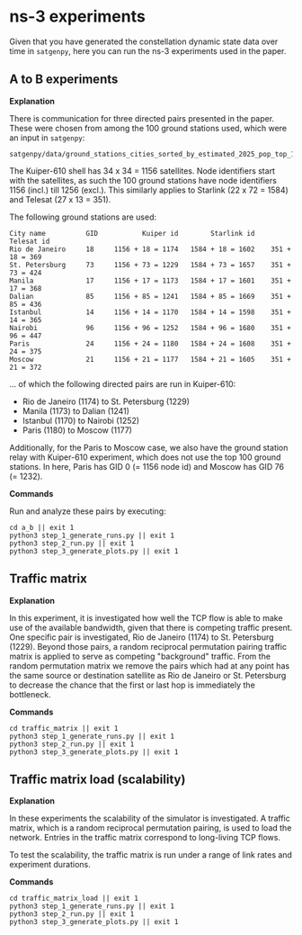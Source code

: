 # ns-3 experiments

Given that you have generated the constellation dynamic state data over time in 
`satgenpy`, here you can run the ns-3 experiments used in the paper.

## A to B experiments

**Explanation**

There is communication for three directed pairs presented in the paper. 
These were chosen from among the 100 ground stations used, which were an 
input in `satgenpy`:

```
satgenpy/data/ground_stations_cities_sorted_by_estimated_2025_pop_top_100.basic.txt
```

The Kuiper-610 shell has 34 x 34 = 1156 satellites. Node identifiers start 
with the satellites, as such the 100 ground stations have node identifiers 
1156 (incl.) till 1256 (excl.). This similarly applies to Starlink (22 x 72 = 1584) 
and Telesat (27 x 13 = 351). 

The following ground stations are used:

```
City name          GID           Kuiper id        Starlink id         Telesat id
Rio de Janeiro     18     1156 + 18 = 1174   1584 + 18 = 1602    351 + 18 = 369
St. Petersburg     73     1156 + 73 = 1229   1584 + 73 = 1657    351 + 73 = 424
Manila             17     1156 + 17 = 1173   1584 + 17 = 1601    351 + 17 = 368
Dalian             85     1156 + 85 = 1241   1584 + 85 = 1669    351 + 85 = 436
Istanbul           14     1156 + 14 = 1170   1584 + 14 = 1598    351 + 14 = 365
Nairobi            96     1156 + 96 = 1252   1584 + 96 = 1680    351 + 96 = 447
Paris              24     1156 + 24 = 1180   1584 + 24 = 1608    351 + 24 = 375
Moscow             21     1156 + 21 = 1177   1584 + 21 = 1605    351 + 21 = 372
```

... of which the following directed pairs are run in Kuiper-610:

* Rio de Janeiro (1174) to St. Petersburg (1229)
* Manila (1173) to Dalian (1241)
* Istanbul (1170) to Nairobi (1252)
* Paris (1180) to Moscow (1177)

Additionally, for the Paris to Moscow case, we also have the ground station relay 
with Kuiper-610 experiment, which does not use the top 100 ground stations.
In here, Paris has GID 0 (= 1156 node id) and Moscow has GID 76 (= 1232).

**Commands**

Run and analyze these pairs by executing:

```
cd a_b || exit 1
python3 step_1_generate_runs.py || exit 1
python3 step_2_run.py || exit 1
python3 step_3_generate_plots.py || exit 1
```

## Traffic matrix

**Explanation**

In this experiment, it is investigated how well the TCP flow is able to make use 
of the available bandwidth, given that there is competing traffic present. One
specific pair is investigated, Rio de Janeiro (1174) to St. Petersburg (1229).
Beyond those pairs, a random reciprocal permutation pairing traffic matrix
is applied to serve as competing "background" traffic.  From the random 
permutation matrix we remove the pairs which had at any point has the 
same source or destination satellite as Rio de Janeiro or St. Petersburg 
to decrease the chance that the first or last hop is immediately the bottleneck.

**Commands**

```
cd traffic_matrix || exit 1
python3 step_1_generate_runs.py || exit 1
python3 step_2_run.py || exit 1
python3 step_3_generate_plots.py || exit 1
```

## Traffic matrix load (scalability)

**Explanation**

In these experiments the scalability of the simulator is investigated.
A traffic matrix, which is a random reciprocal permutation pairing,
is used to load the network. Entries in the traffic matrix correspond
to long-living TCP flows.

To test the scalability, the traffic matrix is run under a range of
link rates and experiment durations.

**Commands**

```
cd traffic_matrix_load || exit 1
python3 step_1_generate_runs.py || exit 1
python3 step_2_run.py || exit 1
python3 step_3_generate_plots.py || exit 1
```
